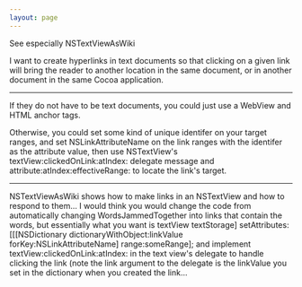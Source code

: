 ```yaml
---
layout: page
---
```


See especially NSTextViewAsWiki

I want to create hyperlinks in text documents so that clicking on a given link will bring the reader to another location in the same document, or in another document in the same Cocoa application.

----

If they do not have to be text documents, you could just use a WebView and HTML anchor tags.

Otherwise, you could set some kind of unique identifer on your target ranges, and set NSLinkAttributeName on the link ranges with the identifer as the attribute value, then use NSTextView's     textView:clickedOnLink:atIndex: delegate message and     attribute:atIndex:effectiveRange: to locate the link's target.

----

NSTextViewAsWiki shows how to make links in an NSTextView and how to respond to them... I would think you would change the code from automatically changing WordsJammedTogether into links that contain the words, but essentially what you want is textView textStorage] setAttributes:[[[NSDictionary dictionaryWithObject:linkValue forKey:NSLinkAttributeName] range:someRange]; and implement textView:clickedOnLink:atIndex: in the text view's delegate to handle clicking the link (note the link argument to the delegate is the linkValue you set in the dictionary when you created the link...
